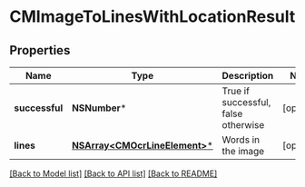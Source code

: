 # CMImageToLinesWithLocationResult

## Properties
Name | Type | Description | Notes
------------ | ------------- | ------------- | -------------
**successful** | **NSNumber*** | True if successful, false otherwise | [optional] 
**lines** | [**NSArray&lt;CMOcrLineElement&gt;***](CMOcrLineElement.md) | Words in the image | [optional] 

[[Back to Model list]](../README.md#documentation-for-models) [[Back to API list]](../README.md#documentation-for-api-endpoints) [[Back to README]](../README.md)


